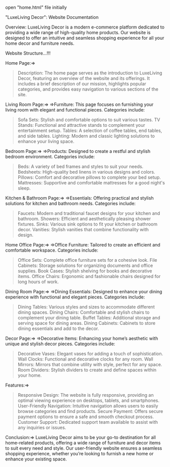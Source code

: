 open "home.html" file initially


"LuxeLiving Decor": Website Documentation

Overview:
LuxeLiving Decor is a modern e-commerce platform dedicated to providing a wide range of high-quality home products. Our website is designed to offer an intuitive and seamless shopping experience for all your home decor and furniture needs.




Website Structure...!!!

Home Page:=>
>Description: The home page serves as the introduction to LuxeLiving Decor, featuring an overview of the website and its offerings. It includes a brief description of our mission, highlights popular categories, and provides easy navigation to various sections of the site.



Living Room Page:=>
=>Furniture: This page focuses on furnishing your living room with elegant and functional pieces. Categories include:
>Sofa Sets: Stylish and comfortable options to suit various tastes.
>TV Stands: Functional and attractive stands to complement your entertainment setup.
>Tables: A selection of coffee tables, end tables, and side tables.
>Lighting: Modern and classic lighting solutions to enhance your living space.




Bedroom Page:=>
=>Products: Designed to create a restful and stylish bedroom environment. Categories include:
>Beds: A variety of bed frames and styles to suit your needs.
>Bedsheets: High-quality bed linens in various designs and colors.
>Pillows: Comfort and decorative pillows to complete your bed setup.
>Mattresses: Supportive and comfortable mattresses for a good night's sleep.

Kitchen & Bathroom Page:=>
=>Essentials: Offering practical and stylish solutions for kitchen and bathroom needs. Categories include:
>Faucets: Modern and traditional faucet designs for your kitchen and bathroom.
>Showers: Efficient and aesthetically pleasing shower fixtures.
>Sinks: Various sink options to fit your kitchen or bathroom decor.
>Vanities: Stylish vanities that combine functionality with design.


Home Office Page:=>
=>Office Furniture: Tailored to create an efficient and comfortable workspace. Categories include:
>Office Sets: Complete office furniture sets for a cohesive look.
>File Cabinets: Storage solutions for organizing documents and office supplies.
>Book Cases: Stylish shelving for books and decorative items.
>Office Chairs: Ergonomic and fashionable chairs designed for long hours of work.

Dining Room Page:=>
=>Dining Essentials: Designed to enhance your dining experience with functional and elegant pieces. Categories include:
>Dining Tables: Various styles and sizes to accommodate different dining spaces.
>Dining Chairs: Comfortable and stylish chairs to complement your dining table.
>Buffet Tables: Additional storage and serving space for dining areas.
>Dining Cabinets: Cabinets to store dining essentials and add to the decor.



Decor Page:=>
=>Decorative Items: Enhancing your home’s aesthetic with unique and stylish decor pieces. Categories include:
>Decorative Vases: Elegant vases for adding a touch of sophistication.
>Wall Clocks: Functional and decorative clocks for any room.
>Wall Mirrors: Mirrors that combine utility with style, perfect for any space.
>Room Dividers: Stylish dividers to create and define spaces within your home.



Features:=>
>Responsive Design: The website is fully responsive, providing an optimal viewing experience on desktops, tablets, and smartphones.
>User-Friendly Navigation: Intuitive navigation allows users to easily browse categories and find products.
>Secure Payment: Offers secure payment options to ensure a safe and smooth checkout process.
>Customer Support: Dedicated support team available to assist with any inquiries or issues.


Conclusion:=>
LuxeLiving Decor aims to be your go-to destination for all home-related products, offering a wide range of furniture and decor items to suit every need and style. Our user-friendly website ensures a seamless shopping experience, whether you’re looking to furnish a new home or enhance your existing space.
